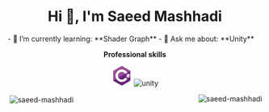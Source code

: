<h1 align="center">Hi 👋, I'm Saeed Mashhadi</h1> - 🌱 I’m currently learning: **Shader Graph** - 💬 Ask me about: **Unity** <p align="center"> <strong> Professional skills </strong> </p> <p align="center"> <img src="https://raw.githubusercontent.com/devicons/devicon/master/icons/csharp/csharp-original.svg" alt="csharp" width="40" height="40" /> <img src="https://www.vectorlogo.zone/logos/unity3d/unity3d-icon.svg" alt="unity" width="40" height="40" /> </p> <p align="left"> </p> <p><img align="right" src="https://github-readme-stats.vercel.app/api/top-langs?username=saeed-mashhadi&show_icons=true&locale=en&layout=compact" alt="saeed-mashhadi" /></p> <p>&nbsp;<img align="center" src="https://github-readme-stats.vercel.app/api?username=saeed-mashhadi&show_icons=true&locale=en" alt="saeed-mashhadi" /></p>
